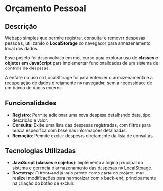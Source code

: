 # Orçamento Pessoal

## Descrição

Webapp simples que permite registrar, consultar e remover despesas pessoais, utilizando o **LocalStorage** do navegador para armazenamento local dos dados.

Esse projeto foi desenvolvido em meu curso para explorar uso de **classes e objetos em JavaScript** para implementar funcionalidades de um sistema de controle de despesas.

A ênfase no uso do LocalStorage foi para entender o armazenamento e a recuperação de dados diretamente no navegador, sem a necessidade de um banco de dados externo.

## Funcionalidades

-   **Registro**: Permite adicionar uma nova despesa detalhando data, tipo, descrição e valor.
-   **Consulta**: Exibe uma lista das despesas registradas, com filtros para busca específica com base nas informações detalhadas.
-   **Remoção**: Permite excluir despesas diretamente da lista de consultas.

## Tecnologias Utilizadas

-   **JavaScript (classes e objetos)**: Implementa a lógica principal do sistema e gerencia o armazenamento das despesas no LocalStorage.
-   **Bootstrap**: O front-end já veio pronto como parte do projeto, mas realizei modificações para harmonizar com o back-end, principalmente na criação do botão de excluir.
